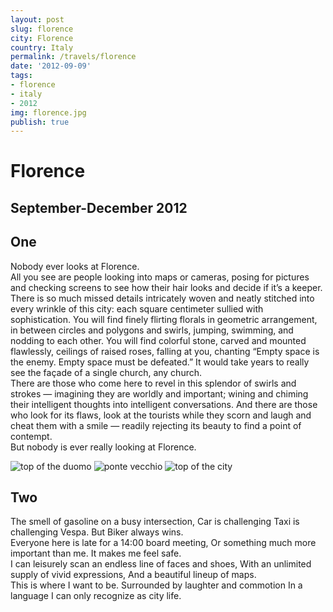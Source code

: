 ```yaml
---
layout: post
slug: florence
city: Florence
country: Italy
permalink: /travels/florence
date: '2012-09-09'
tags:
- florence
- italy
- 2012
img: florence.jpg
publish: true
---
```

<h1 class="title">Florence</h1>
<h2 class="subtitle">September-December 2012</h2>

<section class="poem-one">
<h2>One</h2>
<p>
Nobody ever looks at Florence.
<br>
All you see are people looking into maps or cameras, posing for pictures and checking screens to see how their hair looks and decide if it’s a keeper.
<br>
There is so much missed details intricately woven and neatly stitched into every wrinkle of this city: each square centimeter sullied with sophistication. You will find finely flirting florals in geometric arrangement, in between circles and polygons and swirls, jumping, swimming, and nodding to each other. You will find colorful stone, carved and mounted flawlessly, ceilings of raised roses, falling at you, chanting “Empty space is the enemy. Empty space must be defeated.” It would take years to really see the façade of a single church, any church.
<br>
There are those who come here to revel in this splendor of swirls and strokes — imagining they are worldly and important; wining and chiming their intelligent thoughts into intelligent conversations. And there are those who look for its flaws, look at the tourists while they scorn and laugh and cheat them with a smile — readily rejecting its beauty to find a point of contempt.
<br>
But nobody is ever really looking at Florence.
</p>
</section>

<section class="image-gallery">
  <img class="from-duomo" src="../../img/florence/fromduomo.jpg" alt="top of the duomo">
  <img class="ponte-vecchio" src="../../img/florence/pontevecchio.jpg" alt="ponte vecchio">
  <img class="top-of-city" src="../../img/florence/topofcity.jpg" alt="top of the city">
</section>

<section class="poem-two">
<h2>Two</h2>
<p>
The smell of gasoline on a busy intersection,
Car is challenging Taxi is challenging Vespa.
But Biker always wins.
<br>
Everyone here is late for a 14:00 board meeting,
Or something much more important than me.
It makes me feel safe.
<br>
I can leisurely scan an endless line of faces and shoes,
With an unlimited supply of vivid expressions,
And a beautiful lineup of maps.
<br>
This is where I want to be.
Surrounded by laughter and commotion
In a language I can only recognize as city life.
</p>
</section>

<script type="text/javascript">
  WebFontConfig = {
    google: { families: [ 'League+Script::latin', 'EB+Garamond::latin' ] }
  };
  (function() {
    var wf = document.createElement('script');
    wf.src = ('https:' == document.location.protocol ? 'https' : 'http') +
      '://ajax.googleapis.com/ajax/libs/webfont/1/webfont.js';
    wf.type = 'text/javascript';
    wf.async = 'true';
    var s = document.getElementsByTagName('script')[0];
    s.parentNode.insertBefore(wf, s);
  })(); </script>